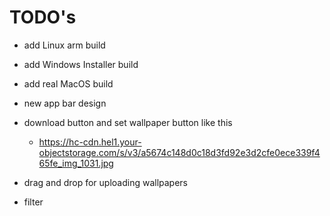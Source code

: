 # TODO's

- add Linux arm build
- add Windows Installer build
- add real MacOS build
- new app bar design

- download button and set wallpaper button like this
    - https://hc-cdn.hel1.your-objectstorage.com/s/v3/a5674c148d0c18d3fd92e3d2cfe0ece339f465fe_img_1031.jpg
- drag and drop for uploading wallpapers
- filter 